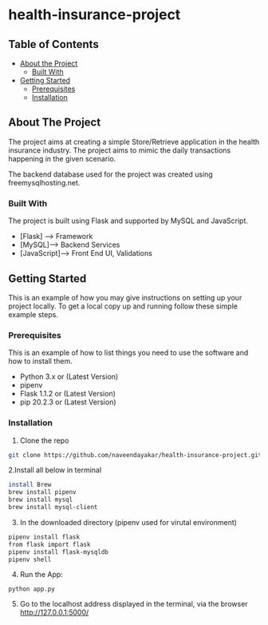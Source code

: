 # health-insurance-project


<!-- TABLE OF CONTENTS -->
## Table of Contents

* [About the Project](#about-the-project)
  * [Built With](#built-with)
* [Getting Started](#getting-started)
  * [Prerequisites](#prerequisites)
  * [Installation](#installation)


<!-- ABOUT THE PROJECT -->
## About The Project


The project aims at creating a simple Store/Retrieve application in the health insurance industry.
The project aims to mimic the daily transactions happening in the given scenario.

The backend database used for the project was created using freemysqlhosting.net.


### Built With
The project is built using Flask and supported by MySQL and JavaScript.
* [Flask] --> Framework
* [MySQL]--> Backend Services
* [JavaScript]--> Front End UI, Validations

<!-- GETTING STARTED -->
## Getting Started

This is an example of how you may give instructions on setting up your project locally.
To get a local copy up and running follow these simple example steps.

### Prerequisites

This is an example of how to list things you need to use the software and how to install them.
* Python 3.x or (Latest Version)
* pipenv
* Flask 1.1.2 or (Latest Version)
* pip 20.2.3 or (Latest Version)

### Installation


1. Clone the repo
```sh
git clone https://github.com/naveendayakar/health-insurance-project.git
```
2.Install all below in terminal
```sh
install Brew
brew install pipenv
brew install mysql
brew install mysql-client
```

3. In the downloaded directory (pipenv used for virutal environment)
```sh
pipenv install flask
from flask import flask
pipenv install flask-mysqldb
pipenv shell
```
4. Run the App:
```JS
python app.py
```
5. Go to the localhost address displayed in the terminal, via the browser
 http://127.0.0.1:5000/
